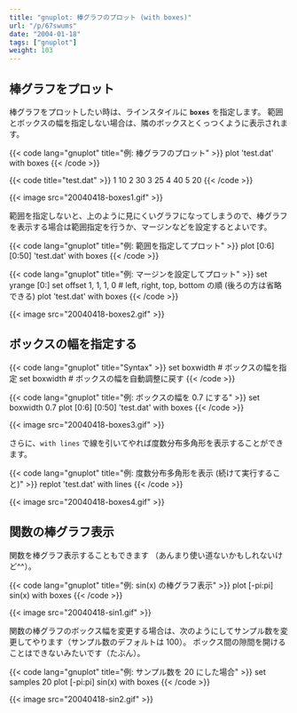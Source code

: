 ```yaml
---
title: "gnuplot: 棒グラフのプロット (with boxes)"
url: "/p/67swums"
date: "2004-01-18"
tags: ["gnuplot"]
weight: 103
---
```


棒グラフをプロット
----

棒グラフをプロットしたい時は、ラインスタイルに **`boxes`** を指定します。
範囲とボックスの幅を指定しない場合は、隣のボックスとくっつくように表示されます。

{{< code lang="gnuplot" title="例: 棒グラフのプロット" >}}
plot 'test.dat' with boxes
{{< /code >}}

{{< code title="test.dat" >}}
1 10
2 30
3 25
4 40
5 20
{{< /code >}}

{{< image src="20040418-boxes1.gif" >}}

範囲を指定しないと、上のように見にくいグラフになってしまうので、棒グラフを表示する場合は範囲指定を行うか、マージンなどを設定するとよいです。

{{< code lang="gnuplot" title="例: 範囲を指定してプロット" >}}
plot [0:6] [0:50] 'test.dat' with boxes
{{< /code >}}

{{< code lang="gnuplot" title="例: マージンを設定してプロット" >}}
set yrange [0:]
set offset 1, 1, 1, 0  # left, right, top, bottom の順 (後ろの方は省略できる)
plot 'test.dat' with boxes
{{< /code >}}

{{< image src="20040418-boxes2.gif" >}}


ボックスの幅を指定する
----

{{< code lang="gnuplot" title="Syntax" >}}
set boxwidth <width>   # ボックスの幅を指定
set boxwidth           # ボックスの幅を自動調整に戻す
{{< /code >}}

{{< code lang="gnuplot" title="例: ボックスの幅を 0.7 にする" >}}
set boxwidth 0.7
plot [0:6] [0:50] 'test.dat' with boxes
{{< /code >}}

{{< image src="20040418-boxes3.gif" >}}

さらに、`with lines` で線を引いてやれば度数分布多角形を表示することができます。

{{< code lang="gnuplot" title="例: 度数分布多角形を表示 (続けて実行すること)" >}}
replot 'test.dat' with lines
{{< /code >}}

{{< image src="20040418-boxes4.gif" >}}


関数の棒グラフ表示
----

関数を棒グラフ表示することもできます （あんまり使い道ないかもしれないけど^^）。

{{< code lang="gnuplot" title="例: sin(x) の棒グラフ表示" >}}
plot [-pi:pi] sin(x) with boxes
{{< /code >}}

{{< image src="20040418-sin1.gif" >}}

関数の棒グラフのボックス幅を変更する場合は、次のようにしてサンプル数を変更してやります（サンプル数のデフォルトは 100）。
ボックス間の隙間を開けることはできないみたいです（たぶん）。

{{< code lang="gnuplot" title="例: サンプル数を 20 にした場合" >}}
set samples 20
plot [-pi:pi] sin(x) with boxes
{{< /code >}}

{{< image src="20040418-sin2.gif" >}}

